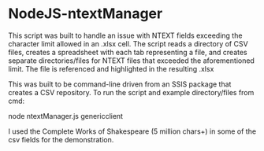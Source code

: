 # NodeJS-ntextManager
This script was built to handle an issue with NTEXT fields exceeding the character limit allowed in an .xlsx cell. The script reads a directory of CSV files, creates a spreadsheet with each tab representing a file, and creates separate directories/files for NTEXT files that exceeded the aforementioned limit. The file is referenced and highlighted in the resulting .xlsx

This was built to be command-line driven from an SSIS package that creates a CSV repository. To run the script and example directory/files from cmd:

node ntextManager.js genericclient

I used the Complete Works of Shakespeare (5 million chars+) in some of the csv fields for the demonstration.

